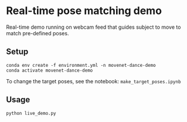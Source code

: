 # Real-time pose matching demo

Real-time demo running on webcam feed that guides subject to move to match pre-defined poses.

## Setup
```
conda env create -f environment.yml -n movenet-dance-demo
conda activate movenet-dance-demo
```

To change the target poses, see the notebook: `make_target_poses.ipynb`

## Usage
```
python live_demo.py
```
